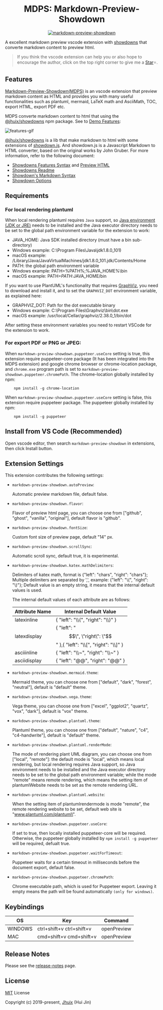
<h1 align="center">MDPS: Markdown-Preview-Showdown</h1>

<p align="center"><a href="https://jhuix.github.io/vscode-markdown-preview-showdown" target="_blank" rel="noopener noreferrer"><img src="https://jhuix.github.io/vscode-markdown-preview-showdown/screenshot/vscode-mdps.png" alt="markdown-preview-showdown"></a></p>

A excellent markdown preview vscode extension with [showdowns](https://github.com/jhuix/showdowns) that converte markdown content to preview html.

> If you think the vscode extension can help you or also hope to encourage the author, click on the top right corner to give me a [Star](https://github.com/jhuix/vscode-markdown-preview-showdown)⭐️.

## Features

[Markdown-Preview-Showdown(MDPS)](https://marketplace.visualstudio.com/items?itemName=jhuix.markdown-preview-showdown) is an vscode extension that preview markdown content as HTML and provides you with many useful functionalities such as plantuml, mermaid, LaTeX math and AsciiMath, TOC, export HTML, export PDF etc.

MDPS converte markdown content to html that using the [@jhuix/showdowns](https://www.npmjs.com/package/@jhuix/showdowns) npm package. See to [Demo Features](https://jhuix.github.io/vscode-markdown-preview-showdown):

![features-gif](https://jhuix.github.io/vscode-markdown-preview-showdown/screenshot/mdps.gif)

[@jhuix/showdowns](https://github.com/jhuix/showdowns) is a lib that make markdown to html with some extensions of [showdown.js](https://github.com/showdownjs/showdown). And showdown.js is a Javascript Markdown to HTML converter, based on the original works by John Gruber. For more information, refer to the following document:

- [Showdowns Features Syntax](https://github.com/jhuix/showdowns/blob/master/public/showdowns-features.md) and [Preview HTML](https://jhuix.github.io/showdowns/demo/index.html)
- [Showdowns Readme](https://github.com/jhuix/showdowns/blob/master/README.md)
- [Showdown's Markdown Syntax](https://github.com/showdownjs/showdown/wiki/Showdown's-Markdown-syntax)
- [Showdown Options](https://github.com/showdownjs/showdown/wiki/Showdown-options)

## Requirements

### For local rendering plantuml
  
When local rendering plantuml requires `Java` support, so [Java environment (JDK or JRE)](https://www.oracle.com/technetwork/java/javase/downloads/index.html) needs to be installed and the Java executor directory needs to be set to the global path environment variable for the extension to work: 

- JAVA_HOME: Java SDK installed directory (must have a bin sub-directory)
- Windows example: C:\Program Files\Java\jdk1.8.0_101)
- macOS example: /Library/Java/JavaVirtualMachines/jdk1.8.0_101.jdk/Contents/Home
- PATH: the global path environment variable
- Windows example: PATH=%PATH%;%JAVA_HOME%\bin
- macOS example: PATH=$PATH:$JAVA_HOME/bin

If you want to use PlantUML's functionality that requires [GraphViz](https://www.graphviz.org/download/), you need to download and install it, and to set the `GRAPHVIZ_DOT` environment variable, as explained here:

- GRAPHVIZ_DOT: Path for the dot executable binary
- Windows example: C:\Program Files\Graphviz\bin\dot.exe
- macOS example: /usr/local/Cellar/graphviz/2.38.0_1/bin/dot

After setting these environment variables you need to restart VSCode for the extension to work.

### For export PDF or PNG or JPEG:

  When `markdown-preview-showdown.puppeteer.useCore` setting is true, this extension require puppeteer-core package (It has been integrated into the MDPS extension) and google chrome browser or chrome-location package, and `chrome.exe` program path is set to `markdown-preview-showdown.puppeteer.chromePath`. The chrome-location globally installed by npm:

        npm install -g chrome-location

  When `markdown-preview-showdown.puppeteer.useCore` setting is false, this extension require puppeteer package. The puppeteer globally installed by npm:

        npm install -g puppeteer


## Install from VS Code (Recommended)

Open vscode editor, then search `markdown-preview-showdown` in extensions, then click Install button.

## Extension Settings

This extension contributes the following settings:

* `markdown-preview-showdown.autoPreview`:

    Automatic preview markdown file, default false.

* `markdown-preview-showdown.flavor`:

    Flavor of preview html page, you can choose one from ["github", "ghost", "vanilla", "original"], default flavor is "github".

* `markdown-preview-showdown.fontSize`:

    Custom font size of preview page, default "14" px.

* `markdown-preview-showdown.scrollSync`:

    Automatic scroll sync, default true, it is experimental.

* `markdown-preview-showdown.katex.mathDelimiters`:

  Delimiters of katex math, format is {\"left\": \"chars\", \"right\": \"chars\"}; Multiple delimiters are separated by ',', example: {\"left\": \"\\(\", \"right\": \"\\)\"}; Default value is an empty string, it means that the internal default values is used.
  
  The internal default values of each attribute are as follows:
  
  | Attribute Name | Internal Default Value |
  | -------------- | ---------------------- |
  | latexinline | { \"left\": \"\\\\(\", \"right\": \"\\\\)\" } |
  | latexdisplay | { \"left\": \"$$\", \"right\": \"$$\" },{ \"left\": \"\\\\[\", \"right\": \"\\\\]\" } |
  | asciiinline | { \"left\": \"\\\\~\", \"right\": \"\\\\~\" } |
  | asciidisplay | { \"left\": \"@@\", \"right\": \"@@\" } |

* `markdown-preview-showdown.mermaid.theme`:

    Mermaid theme, you can choose one from ["default", "dark", "forest", "neutral"], default is "default" theme.

* `markdown-preview-showdown.vega.theme`:

    Vega theme, you can choose one from ["excel", "ggplot2", "quartz", "vox", "dark"], default is "vox"  theme.

* `markdown-preview-showdown.plantuml.theme`:

    Plantuml theme, you can choose one from ["default", "nature", "c4", "c4-handwrite"], default is "default" theme.

* `markdown-preview-showdown.plantuml.renderMode`:

    The mode of rendering plant UML diagram, you can choose one from [\"local\", \"remote\"]: the default mode is \"local\", which means local rendering, but local rendering requires Java support, so Java environment needs to be installed and the Java executor directory needs to be set to the global path environment variable; while the mode \"remote\" means remote rendering, which means the setting item of plantumlWebsite needs to be set as the remote rendering URL.

* `markdown-preview-showdown.plantuml.website`:

    When the setting item of plantumlrendermode is mode \"remote\", the remote rendering website to be set, default web site is \"www.plantuml.com/plantuml\".

* `markdown-preview-showdown.puppeteer.useCore`:

    If set to true, then locally installed puppeteer-core will be required. Otherwise, the puppeteer globally installed by `npm install -g puppeteer` will be required, defualt true.

* `markdown-preview-showdown.puppeteer.waitForTimeout`:

    Puppeteer waits for a certain timeout in milliseconds before the document export, default false.

* `markdown-preview-showdown.puppeteer.chromePath`:

    Chrome executable path, which is used for Puppeteer export. Leaving it empty means the path will be found automatically `(only for windows)`.

## Keybindings

|OS|Key|Command|
|----|-----|----|
|WINDOWS|ctrl+shift+v ctrl+shift+v| openPreview |
|MAC|cmd+shift+v cmd+shift+v| openPreview |

## Release Notes

Please see the [release-notes](https://github.com/jhuix/vscode-markdown-preview-showdown/blob/master/docs/release-notes.md) page.

## License

[MIT](https://github.com/jhuix/vscode-markdown-preview-showdown/blob/master/LICENSE) License

Copyright (c) 2019-present, [Jhuix](mailto:jhuix0117@gmail.com) (Hui Jin)